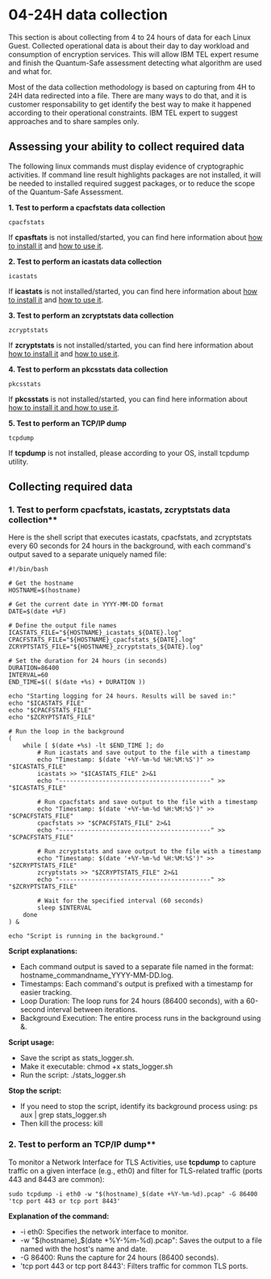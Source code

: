 # 04-24H data collection
This section is about collecting from 4 to 24 hours of data for each Linux Guest. Collected operational data is about their day to day workload and consumption of encryption services. This will allow IBM TEL expert resume and finish the Quantum-Safe assessment detecting what algorithm are used and what for.

Most of the data collection methodology is based on capturing from 4H to 24H data redirected into a file. There are many ways to do that, and it is customer responsability to get identify the best way to make it happened according to their operational constraints. IBM TEL expert to suggest approaches and to share samples only.

## Assessing your ability to collect required data

The following linux commands must display evidence of cryptographic activities. If command line result highlights packages are not installed, it will be needed to installed required suggest packages, or to reduce the scope of the Quantum-Safe Assessment.

**1. Test to perform a cpacfstats data collection**
```
cpacfstats
```
If **cpasftats** is not installed/started, you can find here information about [how to install it](https://www.ibm.com/docs/en/linux-on-systems?topic=reference-commands-linuxonibm-z) and [how to use it](https://www.ibm.com/docs/en/linux-on-systems?topic=c-cpacfstats-2).


**2. Test to  perform an icastats data collection**
```
icastats
```
If **icastats** is not installed/started, you can find here information about [how to install it](https://www.ibm.com/docs/en/linux-on-systems?topic=libica-installing-from-distribution-packages) and [how to use it](https://www.ibm.com/docs/en/linux-on-systems?topic=tools-icastats).

**3. Test to  perform an zcryptstats data collection**
```
zcryptstats
```
If **zcryptstats** is not installed/started, you can find here information about [how to install it](https://www.ibm.com/docs/en/linux-on-systems?topic=r-commands-linuxonibm-z) and [how to use it](https://www.ibm.com/docs/en/linux-on-systems?topic=clz-zcryptstats).


**4. Test to  perform an pkcsstats data collection**
```
pkcsstats
```
If **pkcsstats** is not installed/started, you can find here information about [how to install it and how to use it](https://www.ibm.com/docs/en/linux-on-systems?topic=tools-pkcsstats).


**5. Test to perform an TCP/IP dump**
```
tcpdump
```
If **tcpdump** is not installed, please according to your OS, install tcpdump utility.

## Collecting required data

### 1. Test to perform cpacfstats, icastats, zcryptstats data collection**
Here is the shell script that executes icastats, cpacfstats, and zcryptstats every 60 seconds for 24 hours in the background, with each command's output saved to a separate uniquely named file:
```
#!/bin/bash

# Get the hostname
HOSTNAME=$(hostname)

# Get the current date in YYYY-MM-DD format
DATE=$(date +%F)

# Define the output file names
ICASTATS_FILE="${HOSTNAME}_icastats_${DATE}.log"
CPACFSTATS_FILE="${HOSTNAME}_cpacfstats_${DATE}.log"
ZCRYPTSTATS_FILE="${HOSTNAME}_zcryptstats_${DATE}.log"

# Set the duration for 24 hours (in seconds)
DURATION=86400
INTERVAL=60
END_TIME=$(( $(date +%s) + DURATION ))

echo "Starting logging for 24 hours. Results will be saved in:"
echo "$ICASTATS_FILE"
echo "$CPACFSTATS_FILE"
echo "$ZCRYPTSTATS_FILE"

# Run the loop in the background
(
    while [ $(date +%s) -lt $END_TIME ]; do
        # Run icastats and save output to the file with a timestamp
        echo "Timestamp: $(date '+%Y-%m-%d %H:%M:%S')" >> "$ICASTATS_FILE"
        icastats >> "$ICASTATS_FILE" 2>&1
        echo "------------------------------------------" >> "$ICASTATS_FILE"

        # Run cpacfstats and save output to the file with a timestamp
        echo "Timestamp: $(date '+%Y-%m-%d %H:%M:%S')" >> "$CPACFSTATS_FILE"
        cpacfstats >> "$CPACFSTATS_FILE" 2>&1
        echo "------------------------------------------" >> "$CPACFSTATS_FILE"

        # Run zcryptstats and save output to the file with a timestamp
        echo "Timestamp: $(date '+%Y-%m-%d %H:%M:%S')" >> "$ZCRYPTSTATS_FILE"
        zcryptstats >> "$ZCRYPTSTATS_FILE" 2>&1
        echo "------------------------------------------" >> "$ZCRYPTSTATS_FILE"

        # Wait for the specified interval (60 seconds)
        sleep $INTERVAL
    done
) &

echo "Script is running in the background."

```

**Script explanations:**
* Each command output is saved to a separate file named in the format: hostname_commandname_YYYY-MM-DD.log.
* Timestamps: Each command's output is prefixed with a timestamp for easier tracking.
* Loop Duration: The loop runs for 24 hours (86400 seconds), with a 60-second interval between iterations.
* Background Execution: The entire process runs in the background using &.

**Script usage:**
* Save the script as stats_logger.sh.
* Make it executable: chmod +x stats_logger.sh
* Run the script: ./stats_logger.sh

**Stop the script:**
* If you need to stop the script, identify its background process using: ps aux | grep stats_logger.sh
* Then kill the process: kill <PID>

### 2. Test to perform an TCP/IP dump**

To monitor a Network Interface for TLS Activities, use **tcpdump** to capture traffic on a given interface (e.g., eth0) and filter for TLS-related traffic (ports 443 and 8443 are common):
```
sudo tcpdump -i eth0 -w "$(hostname)_$(date +%Y-%m-%d).pcap" -G 86400 'tcp port 443 or tcp port 8443'
```

**Explanation of the command:**
* -i eth0: Specifies the network interface to monitor.
* -w "$(hostname)_$(date +%Y-%m-%d).pcap": Saves the output to a file named with the host's name and date.
* -G 86400: Runs the capture for 24 hours (86400 seconds).
* 'tcp port 443 or tcp port 8443': Filters traffic for common TLS ports.
